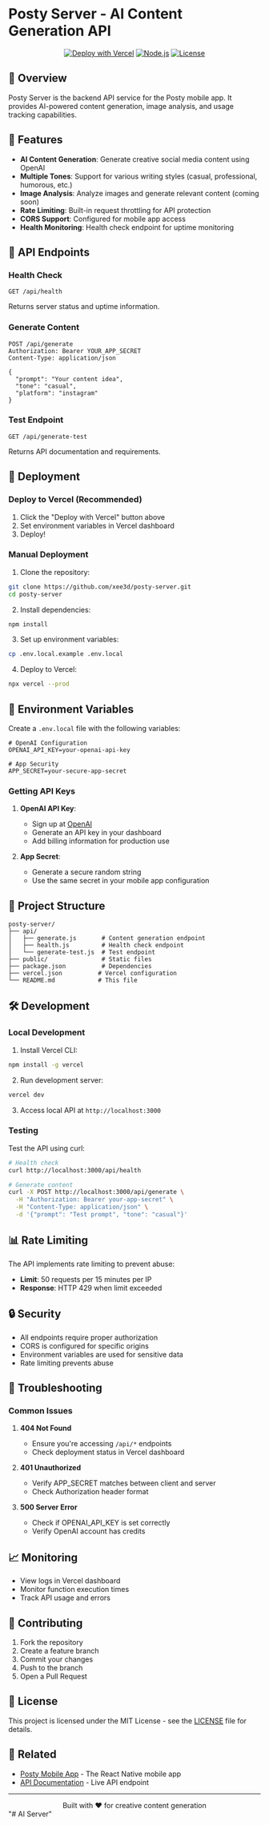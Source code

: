 # Posty Server - AI Content Generation API

<div align="center">
  
  [![Deploy with Vercel](https://vercel.com/button)](https://vercel.com/new/clone?repository-url=https://github.com/xee3d/posty-server)
  [![Node.js](https://img.shields.io/badge/Node.js-18.x-green.svg)](https://nodejs.org/)
  [![License](https://img.shields.io/badge/License-MIT-blue.svg)](LICENSE)
  
</div>

## 🚀 Overview

Posty Server is the backend API service for the Posty mobile app. It provides AI-powered content generation, image analysis, and usage tracking capabilities.

## 🌟 Features

- **AI Content Generation**: Generate creative social media content using OpenAI
- **Multiple Tones**: Support for various writing styles (casual, professional, humorous, etc.)
- **Image Analysis**: Analyze images and generate relevant content (coming soon)
- **Rate Limiting**: Built-in request throttling for API protection
- **CORS Support**: Configured for mobile app access
- **Health Monitoring**: Health check endpoint for uptime monitoring

## 📡 API Endpoints

### Health Check
```http
GET /api/health
```
Returns server status and uptime information.

### Generate Content
```http
POST /api/generate
Authorization: Bearer YOUR_APP_SECRET
Content-Type: application/json

{
  "prompt": "Your content idea",
  "tone": "casual",
  "platform": "instagram"
}
```

### Test Endpoint
```http
GET /api/generate-test
```
Returns API documentation and requirements.

## 🚀 Deployment

### Deploy to Vercel (Recommended)

1. Click the "Deploy with Vercel" button above
2. Set environment variables in Vercel dashboard
3. Deploy!

### Manual Deployment

1. Clone the repository:
```bash
git clone https://github.com/xee3d/posty-server.git
cd posty-server
```

2. Install dependencies:
```bash
npm install
```

3. Set up environment variables:
```bash
cp .env.local.example .env.local
```

4. Deploy to Vercel:
```bash
npx vercel --prod
```

## 🔐 Environment Variables

Create a `.env.local` file with the following variables:

```env
# OpenAI Configuration
OPENAI_API_KEY=your-openai-api-key

# App Security
APP_SECRET=your-secure-app-secret
```

### Getting API Keys

1. **OpenAI API Key**: 
   - Sign up at [OpenAI](https://platform.openai.com/)
   - Generate an API key in your dashboard
   - Add billing information for production use

2. **App Secret**: 
   - Generate a secure random string
   - Use the same secret in your mobile app configuration

## 📁 Project Structure

```
posty-server/
├── api/
│   ├── generate.js       # Content generation endpoint
│   ├── health.js         # Health check endpoint
│   └── generate-test.js  # Test endpoint
├── public/               # Static files
├── package.json          # Dependencies
├── vercel.json          # Vercel configuration
└── README.md            # This file
```

## 🛠️ Development

### Local Development

1. Install Vercel CLI:
```bash
npm install -g vercel
```

2. Run development server:
```bash
vercel dev
```

3. Access local API at `http://localhost:3000`

### Testing

Test the API using curl:

```bash
# Health check
curl http://localhost:3000/api/health

# Generate content
curl -X POST http://localhost:3000/api/generate \
  -H "Authorization: Bearer your-app-secret" \
  -H "Content-Type: application/json" \
  -d '{"prompt": "Test prompt", "tone": "casual"}'
```

## 📊 Rate Limiting

The API implements rate limiting to prevent abuse:
- **Limit**: 50 requests per 15 minutes per IP
- **Response**: HTTP 429 when limit exceeded

## 🔒 Security

- All endpoints require proper authorization
- CORS is configured for specific origins
- Environment variables are used for sensitive data
- Rate limiting prevents abuse

## 🐛 Troubleshooting

### Common Issues

1. **404 Not Found**
   - Ensure you're accessing `/api/*` endpoints
   - Check deployment status in Vercel dashboard

2. **401 Unauthorized**
   - Verify APP_SECRET matches between client and server
   - Check Authorization header format

3. **500 Server Error**
   - Check if OPENAI_API_KEY is set correctly
   - Verify OpenAI account has credits

## 📈 Monitoring

- View logs in Vercel dashboard
- Monitor function execution times
- Track API usage and errors

## 🤝 Contributing

1. Fork the repository
2. Create a feature branch
3. Commit your changes
4. Push to the branch
5. Open a Pull Request

## 📄 License

This project is licensed under the MIT License - see the [LICENSE](LICENSE) file for details.

## 🔗 Related

- [Posty Mobile App](https://github.com/xee3d/Posty) - The React Native mobile app
- [API Documentation](https://posty-server-new.vercel.app) - Live API endpoint

---

<div align="center">
  Built with ❤️ for creative content generation
</div>
"# AI Server" 

